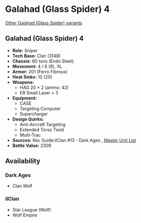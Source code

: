 # Galahad (Glass Spider) 4 

[Other Galahad (Glass Spider) variants](../galahad_glass_spider.md) 

## Galahad (Glass Spider) 4 

- **Role:** Sniper 
- **Tech Base:** Clan (3148) 
- **Chassis:** 60 tons (Endo Steel) 
- **Movement:** 4 / 6 (8), XL 
- **Armor:** 201 (Ferro Fibrous) 
- **Heat Sinks:** 10 (20) 
- **Weapons:** 
  - HAG 20 × 2 (ammo: 42) 
  - ER Small Laser × 3 
- **Equipment:** 
  - CASE 
  - Targeting Computer 
  - Supercharger 
- **Design Quirks:** 
  - Anti-Aircraft Targeting 
  - Extended Torso Twist 
  - Multi-Trac 
- **Sources:** Rec Guide:ilClan #13 - Dark Ages , [Master Unit List](http://masterunitlist.info/Unit/Details/8131) 
- **Battle Value:** 2309 

## Availability 

### Dark Ages 

- Clan Wolf 

### ilClan 

- Star League (Wolf) 
- Wolf Empire 

